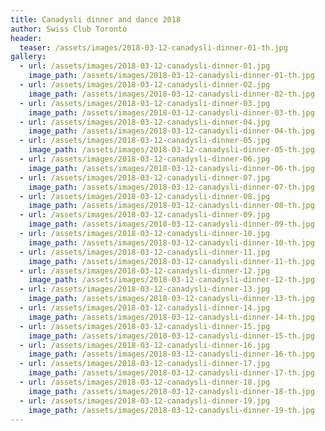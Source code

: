 ```yaml
---
title: Canadysli dinner and dance 2018
author: Swiss Club Toronto
header:
  teaser: /assets/images/2018-03-12-canadysli-dinner-01-th.jpg
gallery:
  - url: /assets/images/2018-03-12-canadysli-dinner-01.jpg
    image_path: /assets/images/2018-03-12-canadysli-dinner-01-th.jpg
  - url: /assets/images/2018-03-12-canadysli-dinner-02.jpg
    image_path: /assets/images/2018-03-12-canadysli-dinner-02-th.jpg
  - url: /assets/images/2018-03-12-canadysli-dinner-03.jpg
    image_path: /assets/images/2018-03-12-canadysli-dinner-03-th.jpg
  - url: /assets/images/2018-03-12-canadysli-dinner-04.jpg
    image_path: /assets/images/2018-03-12-canadysli-dinner-04-th.jpg
  - url: /assets/images/2018-03-12-canadysli-dinner-05.jpg
    image_path: /assets/images/2018-03-12-canadysli-dinner-05-th.jpg
  - url: /assets/images/2018-03-12-canadysli-dinner-06.jpg
    image_path: /assets/images/2018-03-12-canadysli-dinner-06-th.jpg
  - url: /assets/images/2018-03-12-canadysli-dinner-07.jpg
    image_path: /assets/images/2018-03-12-canadysli-dinner-07-th.jpg
  - url: /assets/images/2018-03-12-canadysli-dinner-08.jpg
    image_path: /assets/images/2018-03-12-canadysli-dinner-08-th.jpg
  - url: /assets/images/2018-03-12-canadysli-dinner-09.jpg
    image_path: /assets/images/2018-03-12-canadysli-dinner-09-th.jpg
  - url: /assets/images/2018-03-12-canadysli-dinner-10.jpg
    image_path: /assets/images/2018-03-12-canadysli-dinner-10-th.jpg
  - url: /assets/images/2018-03-12-canadysli-dinner-11.jpg
    image_path: /assets/images/2018-03-12-canadysli-dinner-11-th.jpg
  - url: /assets/images/2018-03-12-canadysli-dinner-12.jpg
    image_path: /assets/images/2018-03-12-canadysli-dinner-12-th.jpg
  - url: /assets/images/2018-03-12-canadysli-dinner-13.jpg
    image_path: /assets/images/2018-03-12-canadysli-dinner-13-th.jpg
  - url: /assets/images/2018-03-12-canadysli-dinner-14.jpg
    image_path: /assets/images/2018-03-12-canadysli-dinner-14-th.jpg
  - url: /assets/images/2018-03-12-canadysli-dinner-15.jpg
    image_path: /assets/images/2018-03-12-canadysli-dinner-15-th.jpg
  - url: /assets/images/2018-03-12-canadysli-dinner-16.jpg
    image_path: /assets/images/2018-03-12-canadysli-dinner-16-th.jpg
  - url: /assets/images/2018-03-12-canadysli-dinner-17.jpg
    image_path: /assets/images/2018-03-12-canadysli-dinner-17-th.jpg
  - url: /assets/images/2018-03-12-canadysli-dinner-18.jpg
    image_path: /assets/images/2018-03-12-canadysli-dinner-18-th.jpg
  - url: /assets/images/2018-03-12-canadysli-dinner-19.jpg
    image_path: /assets/images/2018-03-12-canadysli-dinner-19-th.jpg
---
```

